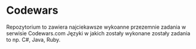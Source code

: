 # Codewars
Repozytorium to zawiera najciekawsze wykoanne przezemnie zadania w serwisie Codewars.com
Języki w jakich zostały wykonane zostały zadania to np. C#, Java, Ruby.
